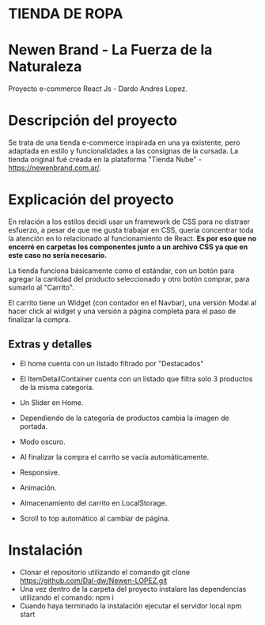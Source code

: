 # TIENDA DE ROPA

# Newen Brand - La Fuerza de la Naturaleza

Proyecto e-commerce React Js - Dardo Andres Lopez.

# Descripción del proyecto

Se trata de una tienda e-commerce inspirada en una ya existente, pero adaptada en estilo y funcionalidades a las consignas de la cursada.
La tienda original fué creada en la plataforma "Tienda Nube" - https://newenbrand.com.ar/.

# Explicación del proyecto

En relación a los estilos decidí usar un framework de CSS para no distraer esfuerzo, a pesar de que me gusta trabajar en CSS, quería concentrar toda la atención en lo relacionado al funcionamiento de React. **Es por eso que no encerré en carpetas los componentes junto a un archivo CSS ya que en este caso no sería necesario.**

La tienda funciona básicamente como el estándar, con un botón para agregar la cantidad del producto seleccionado y otro botón comprar, para sumarlo al "Carrito".

El carrito tiene un Widget (con contador en el Navbar), una versión Modal al hacer click al widget y una versión a página completa para el paso de finalizar la compra.

## Extras y detalles

- El home cuenta con un listado filtrado por "Destacados"

- El ItemDetailContainer cuenta con un listado que filtra solo 3 productos de la misma categoría.

- Un Slider en Home.

- Dependiendo de la categoría de productos cambia la imagen de portada.

- Modo oscuro.

- Al finalizar la compra el carrito se vacía automáticamente.

- Responsive.

- Animación.

- Almacenamiento del carrito en LocalStorage.

- Scroll to top automático al cambiar de página.

# Instalación

- Clonar el repositorio utilizando el comando
  git clone https://github.com/Dal-dw/Newen-LOPEZ.git
- Una vez dentro de la carpeta del proyecto instalare las dependencias utilizando el comando:
  npm i
- Cuando haya terminado la instalación ejecutar el servidor local
  npm start
